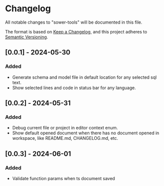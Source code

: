 # Changelog

All notable changes to "sower-tools" will be documented in this file.

The format is based on [Keep a Changelog](https://keepachangelog.com/en/1.1.0/),
and this project adheres to [Semantic Versioning](https://semver.org/spec/v2.0.0.html).

## [0.0.1] - 2024-05-30

### Added

-   Generate schema and model file in default location for any selected sql text.
-   Show selected lines and code in status bar for any language.

## [0.0.2] - 2024-05-31

### Added

-   Debug current file or project in editor context enum.
-   Show default opened document when there has no document opened in workspace, like README.md, CHANGELOG.md, etc.

## [0.0.3] - 2024-06-01

### Added

-   Validate function params when ts document saved
